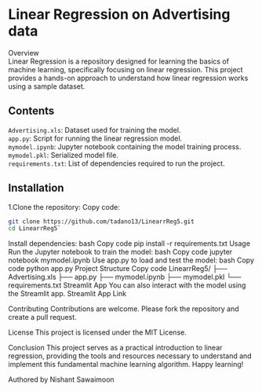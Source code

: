 # Linear Regression on Advertising data
Overview <br>
Linear Regression is a repository designed for learning the basics of machine learning, specifically focusing on linear regression. This project provides a hands-on approach to understand how linear regression works using a sample dataset. <br>

## Contents


`Advertising.xls`: Dataset used for training the model.<br>
`app.py`: Script for running the linear regression model.<br>
`mymodel.ipynb`: Jupyter notebook containing the model training process.<br>
`mymodel.pkl`: Serialized model file.<br>
`requirements.txt`: List of dependencies required to run the project.<br>

## Installation


1.Clone the repository:
Copy code:
```bash
git clone https://github.com/tadano13/LinearrReg5.git
cd LinearrReg5`
```
Install dependencies:
bash
Copy code
pip install -r requirements.txt
Usage
Run the Jupyter notebook to train the model:
bash
Copy code
jupyter notebook mymodel.ipynb
Use app.py to load and test the model:
bash
Copy code
python app.py
Project Structure
Copy code
LinearrReg5/
├── Advertising.xls
├── app.py
├── mymodel.ipynb
├── mymodel.pkl
└── requirements.txt
Streamlit App
You can also interact with the model using the Streamlit app. Streamlit App Link

Contributing
Contributions are welcome. Please fork the repository and create a pull request.

License
This project is licensed under the MIT License.

Conclusion
This project serves as a practical introduction to linear regression, providing the tools and resources necessary to understand and implement this fundamental machine learning algorithm. Happy learning!

Authored by Nishant Sawaimoon
